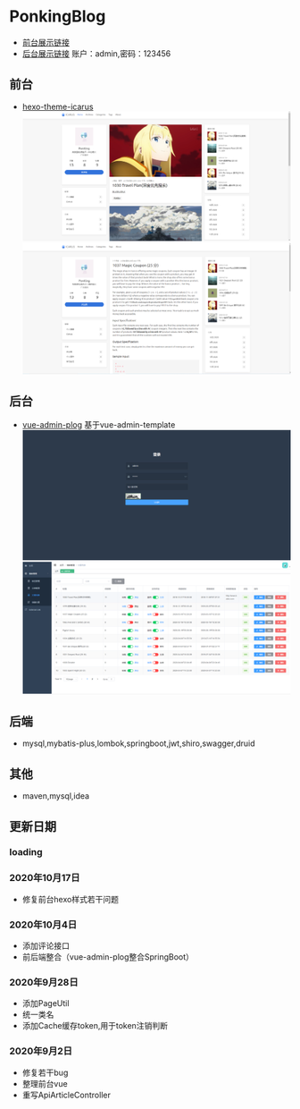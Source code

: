 # PonkingBlog
- [前台展示链接](http://39.106.97.88:80)
- [后台展示链接](http://39.106.97.88:80/admin/index) 账户：admin,密码：123456
## 前台
- [hexo-theme-icarus](https://github.com/ppoffice/hexo-theme-icarus)
![markdown](./images/fc6233ade79e0d5e5723c7f87a65700.png)
![markdown](./images/bacb4afb74bbddb898558558c614daa.png)
## 后台
- [vue-admin-plog](https://github.com/PonKing66/vue-admin-pblog) 基于vue-admin-template
![markdown](./images/4f5d267468cfba4f2ad0cb2ee7d9dxa.jpg)
![markdown](./images/4f5d267468cfba4f2ad0cb2ee7d94h2.jpg)
## 后端
- mysql,mybatis-plus,lombok,springboot,jwt,shiro,swagger,druid
## 其他
- maven,mysql,idea
## 更新日期
### loading
### 2020年10月17日
- 修复前台hexo样式若干问题
### 2020年10月4日
- 添加评论接口
- 前后端整合（vue-admin-plog整合SpringBoot）
### 2020年9月28日
- 添加PageUtil
- 统一类名
- 添加Cache缓存token,用于token注销判断
### 2020年9月2日
-  修复若干bug
-  整理前台vue
-  重写ApiArticleController
